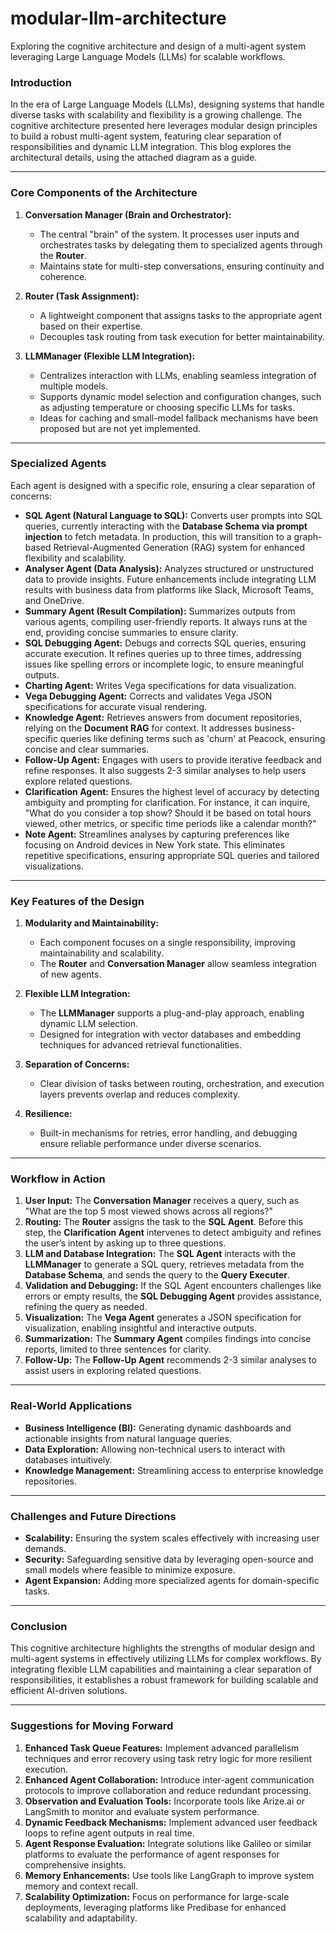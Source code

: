 # modular-llm-architecture
Exploring the cognitive architecture and design of a multi-agent system leveraging Large Language Models (LLMs) for scalable workflows.

### Introduction

In the era of Large Language Models (LLMs), designing systems that handle diverse tasks with scalability and flexibility is a growing challenge. The cognitive architecture presented here leverages modular design principles to build a robust multi-agent system, featuring clear separation of responsibilities and dynamic LLM integration. This blog explores the architectural details, using the attached diagram as a guide.

---

### Core Components of the Architecture

1. **Conversation Manager (Brain and Orchestrator):**
   - The central "brain" of the system. It processes user inputs and orchestrates tasks by delegating them to specialized agents through the **Router**.
   - Maintains state for multi-step conversations, ensuring continuity and coherence.

2. **Router (Task Assignment):**
   - A lightweight component that assigns tasks to the appropriate agent based on their expertise.
   - Decouples task routing from task execution for better maintainability.

3. **LLMManager (Flexible LLM Integration):**
   - Centralizes interaction with LLMs, enabling seamless integration of multiple models.
   - Supports dynamic model selection and configuration changes, such as adjusting temperature or choosing specific LLMs for tasks.
   - Ideas for caching and small-model fallback mechanisms have been proposed but are not yet implemented.

---

### Specialized Agents

Each agent is designed with a specific role, ensuring a clear separation of concerns:

- **SQL Agent (Natural Language to SQL):** Converts user prompts into SQL queries, currently interacting with the **Database Schema via prompt injection** to fetch metadata. In production, this will transition to a graph-based Retrieval-Augmented Generation (RAG) system for enhanced flexibility and scalability.
- **Analyser Agent (Data Analysis):** Analyzes structured or unstructured data to provide insights. Future enhancements include integrating LLM results with business data from platforms like Slack, Microsoft Teams, and OneDrive.
- **Summary Agent (Result Compilation):** Summarizes outputs from various agents, compiling user-friendly reports. It always runs at the end, providing concise summaries to ensure clarity.
- **SQL Debugging Agent:** Debugs and corrects SQL queries, ensuring accurate execution. It refines queries up to three times, addressing issues like spelling errors or incomplete logic, to ensure meaningful outputs.
- **Charting Agent:** Writes Vega specifications for data visualization.
- **Vega Debugging Agent:** Corrects and validates Vega JSON specifications for accurate visual rendering.
- **Knowledge Agent:** Retrieves answers from document repositories, relying on the **Document RAG** for context. It addresses business-specific queries like defining terms such as 'churn' at Peacock, ensuring concise and clear summaries.
- **Follow-Up Agent:** Engages with users to provide iterative feedback and refine responses. It also suggests 2-3 similar analyses to help users explore related questions.
- **Clarification Agent:** Ensures the highest level of accuracy by detecting ambiguity and prompting for clarification. For instance, it can inquire, "What do you consider a top show? Should it be based on total hours viewed, other metrics, or specific time periods like a calendar month?"
- **Note Agent:** Streamlines analyses by capturing preferences like focusing on Android devices in New York state. This eliminates repetitive specifications, ensuring appropriate SQL queries and tailored visualizations.

---

### Key Features of the Design

1. **Modularity and Maintainability:**
   - Each component focuses on a single responsibility, improving maintainability and scalability.
   - The **Router** and **Conversation Manager** allow seamless integration of new agents.

2. **Flexible LLM Integration:**
   - The **LLMManager** supports a plug-and-play approach, enabling dynamic LLM selection.
   - Designed for integration with vector databases and embedding techniques for advanced retrieval functionalities.

3. **Separation of Concerns:**
   - Clear division of tasks between routing, orchestration, and execution layers prevents overlap and reduces complexity.

4. **Resilience:**
   - Built-in mechanisms for retries, error handling, and debugging ensure reliable performance under diverse scenarios.

---

### Workflow in Action

1. **User Input:** The **Conversation Manager** receives a query, such as "What are the top 5 most viewed shows across all regions?"
2. **Routing:** The **Router** assigns the task to the **SQL Agent**. Before this step, the **Clarification Agent** intervenes to detect ambiguity and refines the user’s intent by asking up to three questions.
3. **LLM and Database Integration:** The **SQL Agent** interacts with the **LLMManager** to generate a SQL query, retrieves metadata from the **Database Schema**, and sends the query to the **Query Executer**.
4. **Validation and Debugging:** If the SQL Agent encounters challenges like errors or empty results, the **SQL Debugging Agent** provides assistance, refining the query as needed.
5. **Visualization:** The **Vega Agent** generates a JSON specification for visualization, enabling insightful and interactive outputs.
6. **Summarization:** The **Summary Agent** compiles findings into concise reports, limited to three sentences for clarity.
7. **Follow-Up:** The **Follow-Up Agent** recommends 2-3 similar analyses to assist users in exploring related questions.

---

### Real-World Applications

- **Business Intelligence (BI):** Generating dynamic dashboards and actionable insights from natural language queries.
- **Data Exploration:** Allowing non-technical users to interact with databases intuitively.
- **Knowledge Management:** Streamlining access to enterprise knowledge repositories.

---

### Challenges and Future Directions

- **Scalability:** Ensuring the system scales effectively with increasing user demands.
- **Security:** Safeguarding sensitive data by leveraging open-source and small models where feasible to minimize exposure.
- **Agent Expansion:** Adding more specialized agents for domain-specific tasks.

---

### Conclusion

This cognitive architecture highlights the strengths of modular design and multi-agent systems in effectively utilizing LLMs for complex workflows. By integrating flexible LLM capabilities and maintaining a clear separation of responsibilities, it establishes a robust framework for building scalable and efficient AI-driven solutions.

---

### Suggestions for Moving Forward

1. **Enhanced Task Queue Features:** Implement advanced parallelism techniques and error recovery using task retry logic for more resilient execution.
2. **Enhanced Agent Collaboration:** Introduce inter-agent communication protocols to improve collaboration and reduce redundant processing.
3. **Observation and Evaluation Tools:** Incorporate tools like Arize.ai or LangSmith to monitor and evaluate system performance.
4. **Dynamic Feedback Mechanisms:** Implement advanced user feedback loops to refine agent outputs in real time.
5. **Agent Response Evaluation:** Integrate solutions like Galileo or similar platforms to evaluate the performance of agent responses for comprehensive insights.
6. **Memory Enhancements:** Use tools like LangGraph to improve system memory and context recall.
7. **Scalability Optimization:** Focus on performance for large-scale deployments, leveraging platforms like Predibase for enhanced scalability and adaptability.

